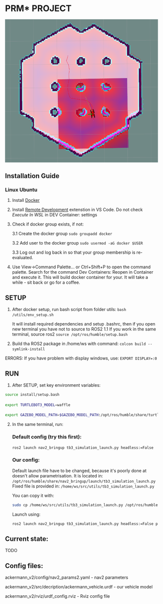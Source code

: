 # PRM* PROJECT

![alt text](img/main_image.png)

## Installation Guide

### Linux Ubuntu

1. Install [Docker](https://docs.docker.com/engine/install/ubuntu/)

2. Install [Remote Development](https://marketplace.visualstudio.com/items?itemName=ms-vscode-remote.vscode-remote-extensionpack) extenstion in VS Code. Do not check *Execute In WSL* in DEV Container: settings

3. Check if docker group exists, if not: 

    3.1 Create the docker group
        `sudo groupadd docker`

    3.2 Add user to the docker group
        `sudo usermod -aG docker $USER`

    3.3 Log out and log back in so that your group membership is re-evaluated.

4. Use View->Command Palette... or Ctrl+Shift+P to open the command palette. Search for the command Dev Containers: Reopen in Container and execute it. This will build docker container for your. It will take a while - sit back or go for a coffee.

## SETUP

1. After docker setup, run bash script from folder utils:
    `bash /utils/env_setup.sh`
    
    It will install required dependencies and setup .bashrc, then if you open new terminal you have not to source to ROS2
    1.1 If you work in the same terminal, source ros2
        `source /opt/ros/humble/setup.bash`

2. Build tha ROS2 package in /home/ws with command:
    `colcon build --symlink-install`

ERRORS:
    If you have problem with display windows, use:
    `EXPORT DISPLAY=:0`

## RUN

1. After SETUP, set key environment variables:

```bash
source install/setup.bash
    
export TURTLEBOT3_MODEL=waffle

export GAZEBO_MODEL_PATH=$GAZEBO_MODEL_PATH:/opt/ros/humble/share/turtlebot3_gazebo/models
```

2. In the same terminal, run:

    ### Default config (try this first):

    ```bash
    ros2 launch nav2_bringup tb3_simulation_launch.py headless:=False
    ```

    ### Our config:

    Default launch file have to be changed, because it's poorly done at doesn't allow parametrisation. It is located in: `/opt/ros/humble/share/nav2_bringup/launch/tb3_simulation_launch.py`
    Fixed file is provided in: `/home/ws/src/utils/tb3_simulation_launch.py`

    You can copy it with:
    ```bash
    sudo cp /home/ws/src/utils/tb3_simulation_launch.py /opt/ros/humble/share/nav2_bringup/launch/tb3_simulation_launch.py
    ```
    
    Launch using:
    ```bash
    ros2 launch nav2_bringup tb3_simulation_launch.py headless:=False params_file:=/home/ws/src/prm_star/config/nav2_params.yaml robot_sdf:=/home/ws/src/ackermann_v2/src/description/ackermann_vehicle.urdf rviz_config_file:=/home/ws/src/ackermann_v2/rviz/rviz_config.rviz
    ```


## Current state:

TODO

## Config files:

ackermann_v2/config/nav2_params2.yaml - nav2 parameters

ackermann_v2/src/decription/ackermann_vehicle.urdf - our vehicle model

ackermann_v2/rviz/urdf_config.rviz - Rviz config file
